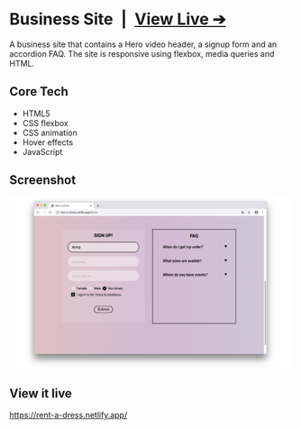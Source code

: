 # Business Site&ensp;|&ensp;[View Live &#10132;](https://rent-a-dress.netlify.app/)

A business site that contains a Hero video header, a signup form and an accordion FAQ. The site is responsive using flexbox, media queries and HTML.

## Core Tech

- HTML5
- CSS flexbox
- CSS animation
- Hover effects
- JavaScript

## Screenshot

![Screenshot](screenshot.jpg)

## View it live

https://rent-a-dress.netlify.app/
